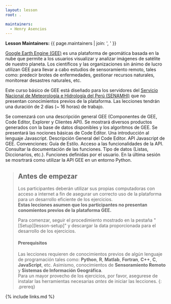```yaml
---
layout: lesson
root: .

maintainers:
  - Henry Asencios
---
```


**Lesson Maintainers:** {{ page.maintainers | join: ', ' }}

[Google Earth Engine (GEE)](https://www.google.com/intl/es_in/earth/education/tools/google-earth-engine/#!/) es una plataforma de geomática basada en la nube que permite a los usuarios visualizar y analizar imágenes de satélite de nuestro planeta. Los científicos y las organizaciones sin ánimo de lucro utilizan GEE para llevar a cabo estudios de sensoramiento remoto, tales como: predecir brotes de enfermedades, gestionar recursos naturales, monitorear desastres naturales, etc.

Este curso básico de GEE está diseñado para los servidores del [Servicio Nacional de Meteorología e Hidrología del Perú (SENAMHI)](https://www.senamhi.gob.pe/) que no presentan conocimientos previos de la plataforma. Las lecciones tendrán una duración de 2 días (~ 16 horas) de trabajo. 

Se comenzará con una descripción general GEE (Componentes de GEE, Code Editor, Explorer y Clientes API). Se mostrará diversos productos generados con la base de datos disponibles y los algorítmos de GEE. Se presentará las nociones básicas de Code Editor. Una introducción al lenguaje Javascript. Descripción General del Code Editor. API Javascript de GEE. Convenciones: Guía de Estilo. Acceso a las funcionalidades de la API. Consultar la documentación de las funciones. Tipo de datos (Listas, Diccionarios, etc.). Funciones definidas por el usuario. En la última sesión se mosrtrará como utilizar la API GEE en un entorno Python.

> ## Antes de empezar
>
> Los participantes deberán utilizar sus propias computadoras con acceso a internet
> a fin de asegurar un correcto uso de la plataforma para un desarrollo
> eficiente de los ejercicios. <br>**Estas lecciones asumen que los participantes no presentan conomientos previos de la plataforma GEE.**
>
> Para comenzar, seguir el procedimiento mostrado en la pestaña "[Setup][lesson-setup]"
> y descargar la data proporcionada para el desarrollo de los ejercicios.
>
> #### Prerequisitos
>
> Las lecciones requieren de conocimientos previos de algún lenguaje de programación tales como: **Python**, **R**, **Matlab**, **Fortran**, **C++**, **C**, **JavaScript**, etc. Asimismo, conocimientos de **Sensoramiento Remoto** y **Sistemas de Información Geográfica**.
> <br>Para un mayor provecho de los ejercicios, por favor, asegurese de instalar las herramientas necesarias
> *antes* de iniciar las lecciones.
{: .prereq}

<!--  
> ## For Instructors
> If you are teaching this lesson in a workshop, please see the
> [Instructor notes](guide).
{: .prereq}
--> 

{% include links.md %}